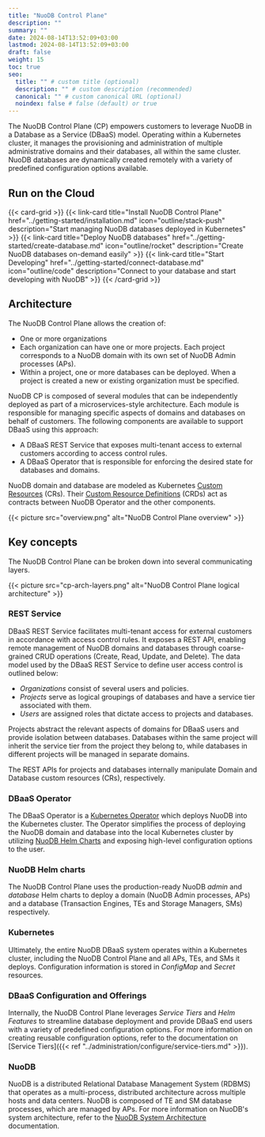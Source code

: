 ```yaml
---
title: "NuoDB Control Plane"
description: ""
summary: ""
date: 2024-08-14T13:52:09+03:00
lastmod: 2024-08-14T13:52:09+03:00
draft: false
weight: 15
toc: true
seo:
  title: "" # custom title (optional)
  description: "" # custom description (recommended)
  canonical: "" # custom canonical URL (optional)
  noindex: false # false (default) or true
---
```


The NuoDB Control Plane (CP) empowers customers to leverage NuoDB in a Database as a Service (DBaaS) model.
Operating within a Kubernetes cluster, it manages the provisioning and administration of multiple administrative domains and their databases, all within the same cluster.
NuoDB databases are dynamically created remotely with a variety of predefined configuration options available.

## Run on the Cloud

{{< card-grid >}}
{{< link-card title="Install NuoDB Control Plane" href="../getting-started/installation.md" icon="outline/stack-push" description="Start managing NuoDB databases deployed in Kubernetes" >}}
{{< link-card title="Deploy NuoDB databases" href="../getting-started/create-database.md" icon="outline/rocket" description="Create NuoDB databases on-demand easily" >}}
{{< link-card title="Start Developing" href="../getting-started/connect-database.md" icon="outline/code" description="Connect to your database and start developing with NuoDB" >}}
{{< /card-grid >}}

## Architecture

The NuoDB Control Plane allows the creation of:

- One or more organizations
- Each organization can have one or more projects.
Each project corresponds to a NuoDB
domain with its own set of NuoDB Admin processes (APs).
- Within a project, one or more databases can be deployed.
When a project is created a new or existing organization must be specified.

NuoDB CP is composed of several modules that can be independently deployed as part of a microservices-style architecture.
Each module is responsible for managing specific aspects of domains and databases on behalf of customers.
The following components are available to support DBaaS using this approach:

- A DBaaS REST Service that exposes multi-tenant access to external customers according to access control rules.
- A DBaaS Operator that is responsible for enforcing the desired state for databases and domains.

NuoDB domain and database are modeled as Kubernetes [Custom Resources](https://kubernetes.io/docs/concepts/extend-kubernetes/api-extension/custom-resources/#custom-resources) (CRs). Their [Custom Resource Definitions](https://kubernetes.io/docs/concepts/extend-kubernetes/api-extension/custom-resources/#customresourcedefinitions) (CRDs) act as contracts between NuoDB Operator and the other components.

{{< picture src="overview.png" alt="NuoDB Control Plane overview" >}}

## Key concepts

The NuoDB Control Plane can be broken down into several communicating layers.

{{< picture src="cp-arch-layers.png" alt="NuoDB Control Plane logical architecture" >}}

### REST Service

DBaaS REST Service facilitates multi-tenant access for external customers in accordance with access control rules.
It exposes a REST API, enabling remote management of NuoDB domains and databases through coarse-grained CRUD operations (Create, Read, Update, and Delete).
The data model used by the DBaaS REST Service to define user access control is outlined below:

- _Organizations_ consist of several users and policies.
- _Projects_ serve as logical groupings of databases and have a service tier associated with them.
- _Users_ are assigned roles that dictate access to projects and databases.

Projects abstract the relevant aspects of domains for DBaaS users and provide isolation between databases.
Databases within the same project will inherit the service tier from the project they belong to, while databases in different projects will be managed in separate domains.

The REST APIs for projects and databases internally manipulate Domain and Database custom resources (CRs), respectively.

### DBaaS Operator

The DBaaS Operator is a [Kubernetes Operator](https://coreos.com/operators/) which deploys NuoDB into the Kubernetes cluster.
The Operator simplifies the process of deploying the NuoDB domain and database into the local Kubernetes cluster by utilizing [NuoDB Helm Charts](https://github.com/nuodb/nuodb-helm-charts) and exposing high-level configuration options to the user.

### NuoDB Helm charts

The NuoDB Control Plane uses the production-ready NuoDB _admin_ and _database_ Helm charts to deploy a domain (NuoDB Admin processes, APs) and a database (Transaction Engines, TEs and Storage Managers, SMs) respectively.

### Kubernetes

Ultimately, the entire NuoDB DBaaS system operates within a Kubernetes cluster, including the NuoDB Control Plane and all APs, TEs, and SMs it deploys.
Configuration information is stored in _ConfigMap_ and _Secret_ resources.

### DBaaS Configuration and Offerings

Internally, the NuoDB Control Plane leverages _Service Tiers_ and _Helm Features_ to streamline database deployment and provide DBaaS end users with a variety of predefined configuration options.
For more information on creating reusable configuration options, refer to the documentation on [Service Tiers]({{< ref "../administration/configure/service-tiers.md" >}}).

### NuoDB

NuoDB is a distributed Relational Database Management System (RDBMS) that operates as a multi-process, distributed architecture across multiple hosts and data centers.
NuoDB is composed of TE and SM database processes, which are managed by APs.
For more information on NuoDB's system architecture, refer to the [NuoDB System Architecture](https://doc.nuodb.com/nuodb/latest/architecture/system-architecture/) documentation.
